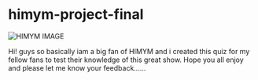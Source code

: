 # himym-project-final

![HIMYM IMAGE](https://encrypted-tbn0.gstatic.com/images?q=tbn:ANd9GcS0DPn96_u8S7YgrrsW7BJnIX-9z_PPALU2_0EtBDJ5c3y2u4oB)

Hi! guys so basically iam a big fan of HIMYM and i created this quiz for my fellow fans to test their knowledge of this great show.
Hope you all enjoy and please let me know your feedback......
